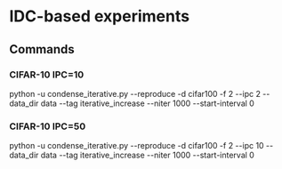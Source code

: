 # IDC-based experiments

## Commands

### CIFAR-10 IPC=10

python -u condense_iterative.py --reproduce  -d cifar100 -f 2 --ipc 2 --data_dir data --tag iterative_increase --niter 1000 --start-interval 0

### CIFAR-10 IPC=50

python -u condense_iterative.py --reproduce  -d cifar100 -f 2 --ipc 10 --data_dir data --tag iterative_increase --niter 1000 --start-interval 0
